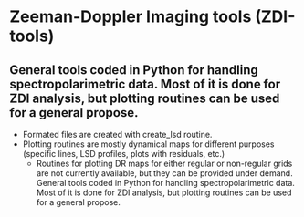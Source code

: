 # Zeeman-Doppler Imaging tools (ZDI-tools)
## General tools coded in Python for handling spectropolarimetric data. Most of it is done for ZDI analysis, but plotting routines can be used for a general propose.

- Formated files are created with create_lsd routine. 
- Plotting routines are mostly dynamical maps for different purposes (specific lines, LSD profiles, plots with residuals, etc.)
  - Routines for plotting DR maps for either regular or non-regular grids are not currently available, but they can be provided under demand.
General tools coded in Python for handling spectropolarimetric data. Most of it is done for ZDI analysis, but plotting routines can be used for a general propose.
